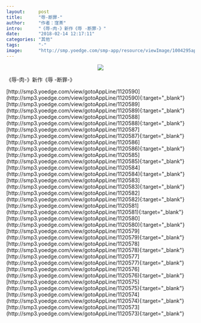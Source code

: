 ```yaml
---
layout:     post
title:      "辱-断罪-"
author:     "作者：窪茶"
intro:      "《辱-肉-》新作《辱 -断罪-》"
date:       "2018-02-14 12:17:11"
categories: "其他"
tags:       "-"
image:      "http://smp.yoedge.com/smp-app/resource/viewImage/1004295appline.png"
---
```

<div style="text-align: center">
<p><img src="http://smp.yoedge.com/smp-app/resource/viewImage/1004295appline.png"/></p>
</div>
<p class="post-meta">
<span>《辱-肉-》新作《辱 -断罪-》</span>
</p>
[http://smp3.yoedge.com/view/gotoAppLine/1120590](http://smp3.yoedge.com/view/gotoAppLine/1120590){:target="_blank"}
[http://smp3.yoedge.com/view/gotoAppLine/1120589](http://smp3.yoedge.com/view/gotoAppLine/1120589){:target="_blank"}
[http://smp3.yoedge.com/view/gotoAppLine/1120588](http://smp3.yoedge.com/view/gotoAppLine/1120588){:target="_blank"}
[http://smp3.yoedge.com/view/gotoAppLine/1120587](http://smp3.yoedge.com/view/gotoAppLine/1120587){:target="_blank"}
[http://smp3.yoedge.com/view/gotoAppLine/1120586](http://smp3.yoedge.com/view/gotoAppLine/1120586){:target="_blank"}
[http://smp3.yoedge.com/view/gotoAppLine/1120585](http://smp3.yoedge.com/view/gotoAppLine/1120585){:target="_blank"}
[http://smp3.yoedge.com/view/gotoAppLine/1120584](http://smp3.yoedge.com/view/gotoAppLine/1120584){:target="_blank"}
[http://smp3.yoedge.com/view/gotoAppLine/1120583](http://smp3.yoedge.com/view/gotoAppLine/1120583){:target="_blank"}
[http://smp3.yoedge.com/view/gotoAppLine/1120582](http://smp3.yoedge.com/view/gotoAppLine/1120582){:target="_blank"}
[http://smp3.yoedge.com/view/gotoAppLine/1120581](http://smp3.yoedge.com/view/gotoAppLine/1120581){:target="_blank"}
[http://smp3.yoedge.com/view/gotoAppLine/1120580](http://smp3.yoedge.com/view/gotoAppLine/1120580){:target="_blank"}
[http://smp3.yoedge.com/view/gotoAppLine/1120579](http://smp3.yoedge.com/view/gotoAppLine/1120579){:target="_blank"}
[http://smp3.yoedge.com/view/gotoAppLine/1120578](http://smp3.yoedge.com/view/gotoAppLine/1120578){:target="_blank"}
[http://smp3.yoedge.com/view/gotoAppLine/1120577](http://smp3.yoedge.com/view/gotoAppLine/1120577){:target="_blank"}
[http://smp3.yoedge.com/view/gotoAppLine/1120576](http://smp3.yoedge.com/view/gotoAppLine/1120576){:target="_blank"}
[http://smp3.yoedge.com/view/gotoAppLine/1120575](http://smp3.yoedge.com/view/gotoAppLine/1120575){:target="_blank"}
[http://smp3.yoedge.com/view/gotoAppLine/1120574](http://smp3.yoedge.com/view/gotoAppLine/1120574){:target="_blank"}
[http://smp3.yoedge.com/view/gotoAppLine/1120573](http://smp3.yoedge.com/view/gotoAppLine/1120573){:target="_blank"}


